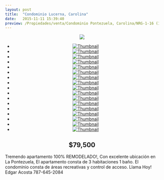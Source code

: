 ```yaml
---
layout: post
title:  "Condominio Lucerna, Carolina"
date:   2015-11-11 15:39:40
preview: /Propiedades/venta/Condominio Pontezuela, Carolina/NRG-1-16 (18).JPG
---
```


<center>
	<div class="mainImg">
		<img src="/Edweb/Propiedades/venta/Condominio Pontezuela, Carolina/NRG-1-16 (18).JPG" class="custom">
	</div>
	<!--aqui comienza las fotos pequeñas -->
	<ul class="thumbnails">
	  <li>
	    <a href="/Edweb/Propiedades/venta/Condominio Pontezuela, Carolina/NRG-1-16 (18).JPG">
	      <img class="tumbnails" src="/Edweb/Propiedades/venta/Condominio Pontezuela, Carolina/NRG-1-16 (18).JPG" alt="Thumbnail">
	    </a>
	  </li>
	  <li>
	    <a href="/Edweb/Propiedades/venta/Condominio Pontezuela, Carolina/NRG-1-16 (1).JPG">
	      <img class="tumbnails" src="/Edweb/Propiedades/venta/Condominio Pontezuela, Carolina/NRG-1-16 (1).JPG" alt="Thumbnail">
	    </a>
	  </li>
	  <li>
	    <a href="/Edweb/Propiedades/venta/Condominio Pontezuela, Carolina/NRG-1-16 (2).JPG">
	      <img class="tumbnails" src="/Edweb/Propiedades/venta/Condominio Pontezuela, Carolina/NRG-1-16 (2).JPG" alt="Thumbnail">
	    </a>
	  </li>
	  <li>
	    <a href="/Edweb/Propiedades/venta/Condominio Pontezuela, Carolina/NRG-1-16 (3).JPG">
	      <img class="tumbnails" src="/Edweb/Propiedades/venta/Condominio Pontezuela, Carolina/NRG-1-16 (3).JPG" alt="Thumbnail">
	    </a>
	  </li>
	  <li>
	    <a href="/Edweb/Propiedades/venta/Condominio Pontezuela, Carolina/NRG-1-16 (4).JPG">
	      <img class="tumbnails" src="/Edweb/Propiedades/venta/Condominio Pontezuela, Carolina/NRG-1-16 (4).JPG" alt="Thumbnail">
	    </a>
	  </li>
	  <li>
	    <a href="/Edweb/Propiedades/venta/Condominio Pontezuela, Carolina/NRG-1-16 (5).JPG">
	      <img class="tumbnails" src="/Edweb/Propiedades/venta/Condominio Pontezuela, Carolina/NRG-1-16 (5).JPG" alt="Thumbnail">
	    </a>
	  </li>
	  <li>
	    <a href="/Edweb/Propiedades/venta/Condominio Pontezuela, Carolina/NRG-1-16 (6).JPG">
	      <img class="tumbnails" src="/Edweb/Propiedades/venta/Condominio Pontezuela, Carolina/NRG-1-16 (6).JPG" alt="Thumbnail">
	    </a>
	  </li>
		<li>
	    <a href="/Edweb/Propiedades/venta/Condominio Pontezuela, Carolina/NRG-1-16 (7).JPG">
	      <img class="tumbnails" src="/Edweb/Propiedades/venta/Condominio Pontezuela, Carolina/NRG-1-16 (7).JPG" alt="Thumbnail">
	    </a>
	  </li>
		<li>
	    <a href="/Edweb/Propiedades/venta/Condominio Pontezuela, Carolina/NRG-1-16 (8).JPG">
	      <img class="tumbnails" src="/Edweb/Propiedades/venta/Condominio Pontezuela, Carolina/NRG-1-16 (8).JPG" alt="Thumbnail">
	    </a>
	  </li>
		<li>
	    <a href="/Edweb/Propiedades/venta/Condominio Pontezuela, Carolina/NRG-1-16 (9).JPG">
	      <img class="tumbnails" src="/Edweb/Propiedades/venta/Condominio Pontezuela, Carolina/NRG-1-16 (9).JPG" alt="Thumbnail">
	    </a>
	  </li>
		<li>
	    <a href="/Edweb/Propiedades/venta/Condominio Pontezuela, Carolina/NRG-1-16 (10).JPG">
	      <img class="tumbnails" src="/Edweb/Propiedades/venta/Condominio Pontezuela, Carolina/NRG-1-16 (10).JPG" alt="Thumbnail">
	    </a>
	  </li>
		<li>
	    <a href="/Edweb/Propiedades/venta/Condominio Pontezuela, Carolina/NRG-1-16 (11).JPG">
	      <img class="tumbnails" src="/Edweb/Propiedades/venta/Condominio Pontezuela, Carolina/NRG-1-16 (11).JPG" alt="Thumbnail">
	    </a>
	  </li>
		<li>
	    <a href="/Edweb/Propiedades/venta/Condominio Pontezuela, Carolina/NRG-1-16 (12).JPG">
	      <img class="tumbnails" src="/Edweb/Propiedades/venta/Condominio Pontezuela, Carolina/NRG-1-16 (12).JPG" alt="Thumbnail">
	    </a>
	  </li>
		<li>
	    <a href="/Edweb/Propiedades/venta/Condominio Pontezuela, Carolina/NRG-1-16 (13).JPG">
	      <img class="tumbnails" src="/Edweb/Propiedades/venta/Condominio Pontezuela, Carolina/NRG-1-16 (13).JPG" alt="Thumbnail">
	    </a>
	  </li>
		<li>
	    <a href="/Edweb/Propiedades/venta/Condominio Pontezuela, Carolina/NRG-1-16 (14).JPG">
	      <img class="tumbnails" src="/Edweb/Propiedades/venta/Condominio Pontezuela, Carolina/NRG-1-16 (14).JPG" alt="Thumbnail">
	    </a>
	  </li>
		<li>
	    <a href="/Edweb/Propiedades/venta/Condominio Pontezuela, Carolina/NRG-1-16 (15).JPG">
	      <img class="tumbnails" src="/Edweb/Propiedades/venta/Condominio Pontezuela, Carolina/NRG-1-16 (15).JPG" alt="Thumbnail">
	    </a>
	  </li>
		<li>
	    <a href="/Edweb/Propiedades/venta/Condominio Pontezuela, Carolina/NRG-1-16 (16).JPG">
	      <img class="tumbnails" src="/Edweb/Propiedades/venta/Condominio Pontezuela, Carolina/NRG-1-16 (16).JPG" alt="Thumbnail">
	    </a>
	  </li>
	</ul>
	<script src="https://ajax.googleapis.com/ajax/libs/jquery/1.9.1/jquery.min.js"></script>
	<script type="text/javascript" src="/Edweb/js/jquery.simpleGal.js"></script>
	<script>
		$(document).ready(function () {
			$('.thumbnails').simpleGal({
				mainImage: '.custom'
			});
		});
	</script>
</center>

<center><h2>$79,500</h2></center>

Tremendo apartamento 100% REMODELADO!, Con excelente ubicación en La Pontezuela, El apartamento consta de 3 habitaciones 1 baño. El condominio consta de áreas recreativas y control de acceso. Llama Hoy! Edgar Acosta 787-645-2084
